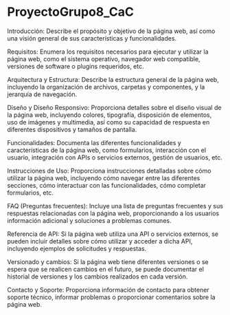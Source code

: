 # ProyectoGrupo8_CaC

Introducción: Describe el propósito y objetivo de la página web, así como una visión general de sus características y funcionalidades.

Requisitos: Enumera los requisitos necesarios para ejecutar y utilizar la página web, como el sistema operativo, navegador web compatible, versiones de software o plugins requeridos, etc.

Arquitectura y Estructura: Describe la estructura general de la página web, incluyendo la organización de archivos, carpetas y componentes, y la jerarquía de navegación.

Diseño y Diseño Responsivo: Proporciona detalles sobre el diseño visual de la página web, incluyendo colores, tipografía, disposición de elementos, uso de imágenes y multimedia, así como su capacidad de respuesta en diferentes dispositivos y tamaños de pantalla.

Funcionalidades: Documenta las diferentes funcionalidades y características de la página web, como formularios, interacción con el usuario, integración con APIs o servicios externos, gestión de usuarios, etc.

Instrucciones de Uso: Proporciona instrucciones detalladas sobre cómo utilizar la página web, incluyendo cómo navegar entre las diferentes secciones, cómo interactuar con las funcionalidades, cómo completar formularios, etc.

FAQ (Preguntas frecuentes): Incluye una lista de preguntas frecuentes y sus respuestas relacionadas con la página web, proporcionando a los usuarios información adicional y soluciones a problemas comunes.

Referencia de API: Si la página web utiliza una API o servicios externos, se pueden incluir detalles sobre cómo utilizar y acceder a dicha API, incluyendo ejemplos de solicitudes y respuestas.

Versionado y cambios: Si la página web tiene diferentes versiones o se espera que se realicen cambios en el futuro, se puede documentar el historial de versiones y los cambios realizados en cada versión.

Contacto y Soporte: Proporciona información de contacto para obtener soporte técnico, informar problemas o proporcionar comentarios sobre la página web.
